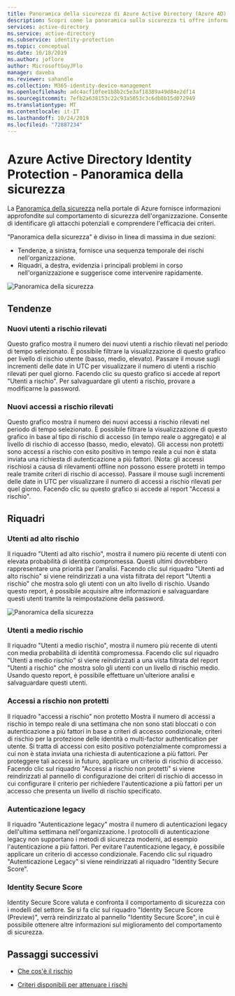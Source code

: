 ```yaml
---
title: Panoramica della sicurezza di Azure Active Directory (Azure AD) Identity Protection
description: Scopri come la panoramica sulla sicurezza ti offre informazioni dettagliate sul comportamento di sicurezza dell'organizzazione.
services: active-directory
ms.service: active-directory
ms.subservice: identity-protection
ms.topic: conceptual
ms.date: 10/18/2019
ms.author: joflore
author: MicrosoftGuyJFlo
manager: daveba
ms.reviewer: sahandle
ms.collection: M365-identity-device-management
ms.openlocfilehash: adc4acf10fee1b8b2c5e3af18389a49d84e2df14
ms.sourcegitcommit: 7efb2a638153c22c93a5053c3c6db8b15d072949
ms.translationtype: MT
ms.contentlocale: it-IT
ms.lasthandoff: 10/24/2019
ms.locfileid: "72887234"
---
```

# <a name="azure-active-directory-identity-protection---security-overview"></a>Azure Active Directory Identity Protection - Panoramica della sicurezza

La [Panoramica della sicurezza](https://aka.ms/IdentityProtectionRefresh) nella portale di Azure fornisce informazioni approfondite sul comportamento di sicurezza dell'organizzazione. Consente di identificare gli attacchi potenziali e comprendere l'efficacia dei criteri.

"Panoramica della sicurezza" è diviso in linea di massima in due sezioni:

- Tendenze, a sinistra, fornisce una sequenza temporale dei rischi nell'organizzazione.
- Riquadri, a destra, evidenzia i principali problemi in corso nell'organizzazione e suggerisce come intervenire rapidamente.

![Panoramica della sicurezza](./media/concept-identity-protection-security-overview/01.png)
  
## <a name="trends"></a>Tendenze

### <a name="new-risky-users-detected"></a>Nuovi utenti a rischio rilevati

Questo grafico mostra il numero dei nuovi utenti a rischio rilevati nel periodo di tempo selezionato. È possibile filtrare la visualizzazione di questo grafico per livello di rischio utente (basso, medio, elevato). Passare il mouse sugli incrementi delle date in UTC per visualizzare il numero di utenti a rischio rilevati per quel giorno. Facendo clic su questo grafico si accede al report "Utenti a rischio". Per salvaguardare gli utenti a rischio, provare a modificarne la password.

### <a name="new-risky-sign-ins-detected"></a>Nuovi accessi a rischio rilevati

Questo grafico mostra il numero dei nuovi accessi a rischio rilevati nel periodo di tempo selezionato. È possibile filtrare la visualizzazione di questo grafico in base al tipo di rischio di accesso (in tempo reale o aggregato) e al livello di rischio di accesso (basso, medio, elevato). Gli accessi non protetti sono accessi a rischio con esito positivo in tempo reale a cui non è stata inviata una richiesta di autenticazione a più fattori. (Nota: gli accessi rischiosi a causa di rilevamenti offline non possono essere protetti in tempo reale tramite criteri di rischio di accesso). Passare il mouse sugli incrementi delle date in UTC per visualizzare il numero di accessi a rischio rilevati per quel giorno. Facendo clic su questo grafico si accede al report "Accessi a rischio".

## <a name="tiles"></a>Riquadri
 
### <a name="high-risk-users"></a>Utenti ad alto rischio

Il riquadro "Utenti ad alto rischio", mostra il numero più recente di utenti con elevata probabilità di identità compromessa. Questi ultimi dovrebbero rappresentare una priorità per l'analisi. Facendo clic sul riquadro "Utenti ad alto rischio" si viene reindirizzati a una vista filtrata del report "Utenti a rischio" che mostra solo gli utenti con un alto livello di rischio. Usando questo report, è possibile acquisire altre informazioni e salvaguardare questi utenti tramite la reimpostazione della password.

![Panoramica della sicurezza](./media/concept-identity-protection-security-overview/02.png)

### <a name="medium-risk-users"></a>Utenti a medio rischio
Il riquadro "Utenti a medio rischio", mostra il numero più recente di utenti con media probabilità di identità compromessa. Facendo clic sul riquadro "Utenti a medio rischio" si viene reindirizzati a una vista filtrata del report "Utenti a rischio" che mostra solo gli utenti con un livello di rischio medio. Usando questo report, è possibile effettuare un'ulteriore analisi e salvaguardare questi utenti.

### <a name="unprotected-risky-sign-ins"></a>Accessi a rischio non protetti

Il riquadro "accessi a rischio" non protetto Mostra il numero di accessi a rischio in tempo reale di una settimana che non sono stati bloccati o con autenticazione a più fattori in base a criteri di accesso condizionale, criteri di rischio per la protezione delle identità o multi-factor authentication per utente. Si tratta di accessi con esito positivo potenzialmente compromessi a cui non è stata inviata una richiesta di autenticazione a più fattori. Per proteggere tali accessi in futuro, applicare un criterio di rischio di accesso. Facendo clic sul riquadro "Accessi a rischio non protetti" si viene reindirizzati al pannello di configurazione dei criteri di rischio di accesso in cui configurare il criterio per richiedere l'autenticazione a più fattori per un accesso che presenta un livello di rischio specificato.

### <a name="legacy-authentication"></a>Autenticazione legacy

Il riquadro "Autenticazione legacy" mostra il numero di autenticazioni legacy dell'ultima settimana nell'organizzazione. I protocolli di autenticazione legacy non supportano i metodi di sicurezza moderni, ad esempio l'autenticazione a più fattori. Per evitare l'autenticazione legacy, è possibile applicare un criterio di accesso condizionale. Facendo clic sul riquadro "Autenticazione Legacy" si viene reindirizzati al riquadro "Identity Secure Score".

### <a name="identity-secure-score"></a>Identity Secure Score

Identity Secure Score valuta e confronta il comportamento di sicurezza con i modelli del settore. Se si fa clic sul riquadro "Identity Secure Score (Preview)", verrà reindirizzato al pannello "Identity Secure Score", in cui è possibile ottenere altre informazioni sul miglioramento del comportamento di sicurezza.

## <a name="next-steps"></a>Passaggi successivi

- [Che cos'è il rischio](concept-identity-protection-risks.md)

- [Criteri disponibili per attenuare i rischi](concept-identity-protection-policies.md)

